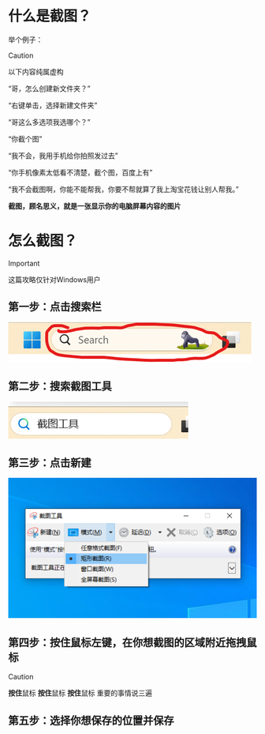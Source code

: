 # 什么是截图？
举个例子：
> [!CAUTION]
> 以下内容纯属虚构

“哥，怎么创建新文件夹？”

“右键单击，选择新建文件夹”

“哥这么多选项我选哪个？”

“你截个图”

“我不会，我用手机给你拍照发过去”

“你手机像素太低看不清楚，截个图，百度上有”

“我不会截图啊，你能不能帮我，你要不帮就算了我上淘宝花钱让别人帮我。”

**截图，顾名思义，就是一张显示你的电脑屏幕内容的图片**
# 怎么截图？
> [!IMPORTANT]
> 这篇攻略仅针对Windows用户
## 第一步：点击搜索栏
![点击搜索栏](https://github.com/johnisaway285/haoren/blob/be739b4bde909141e02ca57de7b1c8e51c068e64/content/2.%E6%B0%B8%E4%B9%90%E5%A4%A7%E5%85%B8/File/%E5%A6%82%E4%BD%95%E6%88%AA%E5%9B%BE/S1.png)
## 第二步：搜索截图工具
![搜索截图工具](https://github.com/johnisaway285/haoren/blob/be739b4bde909141e02ca57de7b1c8e51c068e64/content/2.%E6%B0%B8%E4%B9%90%E5%A4%A7%E5%85%B8/File/%E5%A6%82%E4%BD%95%E6%88%AA%E5%9B%BE/S2.png)
## 第三步：点击新建
![点击新建](https://github.com/johnisaway285/haoren/blob/be739b4bde909141e02ca57de7b1c8e51c068e64/content/2.%E6%B0%B8%E4%B9%90%E5%A4%A7%E5%85%B8/File/%E5%A6%82%E4%BD%95%E6%88%AA%E5%9B%BE/S3.png)
## 第四步：**按住**鼠标左键，在你想截图的区域附近拖拽鼠标
> [!CAUTION]
> **按住**鼠标
> **按住**鼠标
> **按住**鼠标
> 重要的事情说三遍
## 第五步：选择你想保存的位置并保存
